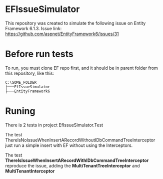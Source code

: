 # EFIssueSimulator

This repository was created to simulate the following issue on Entity Framework 6.1.3.
Issue link: https://github.com/aspnet/EntityFramework6/issues/31

# Before run tests

To run, you must clone EF repo first, and it should be in parent folder from this repository, like this:

````
C:\SOME_FOLDER
├───EfIssueSimulator
├───EntityFramework6
````

# Runing

There is 2 tests in project EfIssueSimulator.Test

The test ThereIsNoIssueWhenInsertARecordWithoutIDbCommandTreeInterceptor just run a simple insert with EF without using the Interceptors.

The test **ThereIsIssueWhenInsertARecordWithIDbCommandTreeInterceptor** reproduce the issue, adding the **MultiTenantTreeInterceptor** and **MultiTenantInterceptor**
